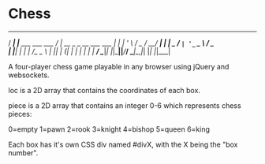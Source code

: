 # Chess

  ____ _                      ____                      
 / ___| |__   ___  ___ ___   / ___| __ _ _ __ ___   ___ 
| |   | '_ \ / _ \/ __/ __| | |  _ / _` | '_ ` _ \ / _ \
| |___| | | |  __/\__ \__ \ | |_| | (_| | | | | | |  __/
 \____|_| |_|\___||___/___/  \____|\__,_|_| |_| |_|\___|

A four-player chess game playable in any browser using jQuery and websockets.

loc is a 2D array that contains the coordinates of each box.

piece is a 2D array that contains an integer 0-6 which represents chess pieces:

0=empty
1=pawn
2=rook
3=knight
4=bishop
5=queen
6=king

Each box has it's own CSS div named #divX, with the X being the "box number".